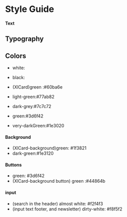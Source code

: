 # Style Guide

#### Text

## Typography

## Colors
- white:
- black:

- (XlCard)green :#60ba6e
- light-green:#77ab82
- dark-grey:#7c7c72
- green:#3d6f42
- very-darkGreen:#1e3020

#### Background 
- (XlCard-background)green: #1f3821
- dark-green:#1e3120


#### Buttons
- green: #3d6f42
- (XlCard-background button) green  :#44864b


#### input
- (search in the header) almost white: #f2f4f3
- (input text footer, and newsletter) dirty-white: #f8f5f2


